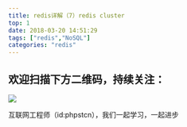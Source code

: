 ```yaml
---
title: redis详解（7）redis cluster
top: 1
date: 2018-03-20 14:51:29
tags: ["redis","NoSQL"]
categories: "redis"
---
```



## 欢迎扫描下方二维码，持续关注：
![](https://ww1.sinaimg.cn/large/a616b9a4gy1g4xzv954a4j20760763yo.jpg)

互联网工程师（id:phpstcn），我们一起学习，一起进步